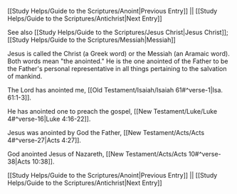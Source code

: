 [[Study Helps/Guide to the Scriptures/Anoint|Previous Entry]]  ||  [[Study Helps/Guide to the Scriptures/Antichrist|Next Entry]]

 See also [[Study Helps/Guide to the Scriptures/Jesus Christ|Jesus Christ]]; [[Study Helps/Guide to the Scriptures/Messiah|Messiah]]

 Jesus is called the Christ (a Greek word) or the Messiah (an Aramaic word). Both words mean "the anointed." He is the one anointed of the Father to be the Father's personal representative in all things pertaining to the salvation of mankind.

 The Lord has anointed me, [[Old Testament/Isaiah/Isaiah 61#^verse-1|Isa. 61:1-3]].

 He has anointed one to preach the gospel, [[New Testament/Luke/Luke 4#^verse-16|Luke 4:16-22]].

 Jesus was anointed by God the Father, [[New Testament/Acts/Acts 4#^verse-27|Acts 4:27]].

 God anointed Jesus of Nazareth, [[New Testament/Acts/Acts 10#^verse-38|Acts 10:38]].

[[Study Helps/Guide to the Scriptures/Anoint|Previous Entry]]  ||  [[Study Helps/Guide to the Scriptures/Antichrist|Next Entry]]